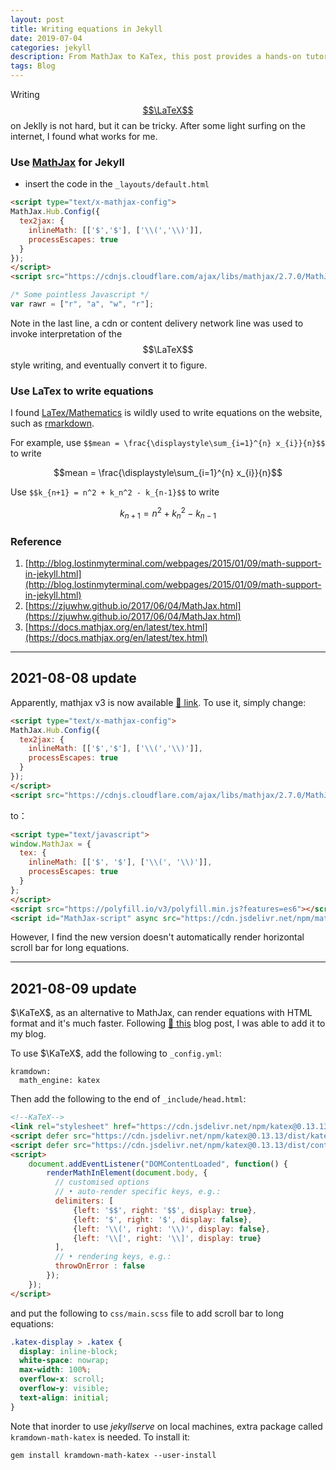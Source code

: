 ```yaml
---
layout: post
title: Writing equations in Jekyll
date: 2019-07-04
categories: jekyll
description: From MathJax to KaTex, this post provides a hands-on tutorial to implement automatic equation generation for Jekyll.
tags: Blog
---
```


Writing [$$\LaTeX$$] on Jeklly is not hard, but it can be tricky. After some light surfing on the internet, I found what works for me.

### Use [MathJax] for Jekyll

- insert the code in the `_layouts/default.html`

```html
<script type="text/x-mathjax-config">
MathJax.Hub.Config({
  tex2jax: {
    inlineMath: [['$','$'], ['\\(','\\)']],
    processEscapes: true
  }
});
</script>
<script src="https://cdnjs.cloudflare.com/ajax/libs/mathjax/2.7.0/MathJax.js?config=TeX-AMS-MML_HTMLorMML" type="text/javascript"></script>
```

```javascript
/* Some pointless Javascript */
var rawr = ["r", "a", "w", "r"];
```

Note in the last line, a cdn or content delivery network line was used to invoke interpretation of the $$\LaTeX$$ style writing, and eventually convert it to figure.

### Use LaTex to write equations

I found [LaTex/Mathematics] is wildly used to write equations on the website, such as [rmarkdown].

For example, use `$$mean = \frac{\displaystyle\sum_{i=1}^{n} x_{i}}{n}$$` to write

$$mean = \frac{\displaystyle\sum_{i=1}^{n} x_{i}}{n}$$

Use `$$k_{n+1} = n^2 + k_n^2 - k_{n-1}$$` to write

$$k_{n+1} = n^2 + k_n^2 - k_{n-1}$$

### Reference

1. [http://blog.lostinmyterminal.com/webpages/2015/01/09/math-support-in-jekyll.html](http://blog.lostinmyterminal.com/webpages/2015/01/09/math-support-in-jekyll.html)
2. [https://zjuwhw.github.io/2017/06/04/MathJax.html](https://zjuwhw.github.io/2017/06/04/MathJax.html)
3. [https://docs.mathjax.org/en/latest/tex.html](https://docs.mathjax.org/en/latest/tex.html)

[$$\LaTeX$$]: https://www.latex-project.org/
[MathJax]:https://www.mathjax.org/
[LaTex/Mathematics]:https://en.wikibooks.org/wiki/LaTeX/Mathematics
[rmarkdown]:http://rmarkdown.rstudio.com/authoring_basics.html

---

## 2021-08-08 update

Apparently, mathjax v3 is now available [:link: link](https://www.mathjax.org/?utm_source=cdnjs&utm_medium=cdnjs_link&utm_campaign=cdnjs_library#gettingstarted).
To use it, simply change:

```html
<script type="text/x-mathjax-config">
MathJax.Hub.Config({
  tex2jax: {
    inlineMath: [['$','$'], ['\\(','\\)']],
    processEscapes: true
  }
});
</script>
<script src="https://cdnjs.cloudflare.com/ajax/libs/mathjax/2.7.0/MathJax.js?config=TeX-AMS-MML_HTMLorMML" type="text/javascript"></script>
```

to：

```html
<script type="text/javascript">
window.MathJax = {
  tex: {
    inlineMath: [['$', '$'], ['\\(', '\\)']],
    processEscapes: true
  }
};
</script>
<script src="https://polyfill.io/v3/polyfill.min.js?features=es6"></script>
<script id="MathJax-script" async src="https://cdn.jsdelivr.net/npm/mathjax@3/es5/tex-mml-chtml.js"></script>
```
However, I find the new version doesn't automatically render horizontal scroll bar for long equations.

---

## 2021-08-09 update

$\KaTeX$, as an alternative to MathJax, can render equations with HTML format and it's much faster. Following [:link: this](https://www.xuningyang.com/blog/2021-01-11-katex-with-jekyll/) blog post, I was able to add it to my blog.

To use $\KaTeX$, add the following to `_config.yml`:
```
kramdown:
  math_engine: katex
```

Then add the following to the end of `_include/head.html`:

```html
<!--KaTeX-->
<link rel="stylesheet" href="https://cdn.jsdelivr.net/npm/katex@0.13.13/dist/katex.min.css" integrity="sha384-RZU/ijkSsFbcmivfdRBQDtwuwVqK7GMOw6IMvKyeWL2K5UAlyp6WonmB8m7Jd0Hn" crossorigin="anonymous">
<script defer src="https://cdn.jsdelivr.net/npm/katex@0.13.13/dist/katex.min.js" integrity="sha384-pK1WpvzWVBQiP0/GjnvRxV4mOb0oxFuyRxJlk6vVw146n3egcN5C925NCP7a7BY8" crossorigin="anonymous"></script>
<script defer src="https://cdn.jsdelivr.net/npm/katex@0.13.13/dist/contrib/auto-render.min.js" integrity="sha384-vZTG03m+2yp6N6BNi5iM4rW4oIwk5DfcNdFfxkk9ZWpDriOkXX8voJBFrAO7MpVl" crossorigin="anonymous"></script>
<script>
    document.addEventListener("DOMContentLoaded", function() {
        renderMathInElement(document.body, {
          // customised options
          // • auto-render specific keys, e.g.:
          delimiters: [
              {left: '$$', right: '$$', display: true},
              {left: '$', right: '$', display: false},
              {left: '\\(', right: '\\)', display: false},
              {left: '\\[', right: '\\]', display: true}
          ],
          // • rendering keys, e.g.:
          throwOnError : false
        });
    });
</script>
```

and put the following to `css/main.scss` file to add scroll bar to long equations:

```css
.katex-display > .katex {
  display: inline-block;
  white-space: nowrap;
  max-width: 100%;
  overflow-x: scroll;
  overflow-y: visible;
  text-align: initial;
}
```

Note that inorder to use $jekyll serve$ on local machines, extra package called `kramdown-math-katex` is needed.
To install it:

```
gem install kramdown-math-katex --user-install
```

